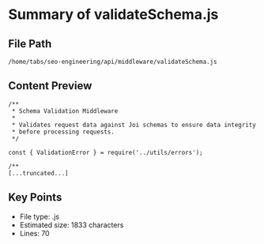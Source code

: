 # Summary of validateSchema.js
  
## File Path
`/home/tabs/seo-engineering/api/middleware/validateSchema.js`

## Content Preview
```
/**
 * Schema Validation Middleware
 * 
 * Validates request data against Joi schemas to ensure data integrity
 * before processing requests.
 */

const { ValidationError } = require('../utils/errors');

/**
[...truncated...]
```

## Key Points
- File type: .js
- Estimated size: 1833 characters
- Lines: 70
